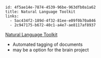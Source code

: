 ```
id: 4f5ae14e-7874-4539-96be-963dfb0a1a62
title: Natural Language Toolkit
links:
  - 5ac434f2-189d-4f32-81ee-e09f0b70a846
  - 2c947175-b672-40c1-a4e7-ae8117af8937
```

[Natural Language Toolkit](https://www.nltk.org/)

* Automated tagging of documents
* may be a option for the brain project

